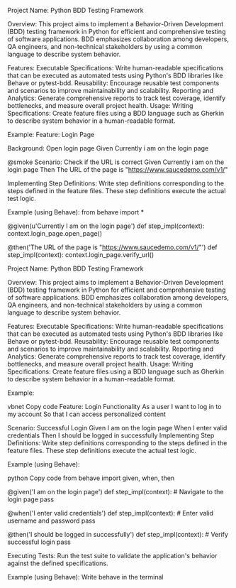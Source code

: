 
Project Name: Python BDD Testing Framework

Overview:
This project aims to implement a Behavior-Driven Development (BDD) testing framework in Python for efficient and comprehensive testing of software applications. BDD emphasizes collaboration among developers, QA engineers, and non-technical stakeholders by using a common language to describe system behavior.

Features:
Executable Specifications: Write human-readable specifications that can be executed as automated tests using Python's BDD libraries like Behave or pytest-bdd.
Reusability: Encourage reusable test components and scenarios to improve maintainability and scalability.
Reporting and Analytics: Generate comprehensive reports to track test coverage, identify bottlenecks, and measure overall project health.
Usage:
Writing Specifications: Create feature files using a BDD language such as Gherkin to describe system behavior in a human-readable format.

Example:
Feature: Login Page

  Background: Open login page
    Given Currently i am on the login page

  @smoke
  Scenario: Check if the URL is correct
    Given Currently i am on the login page
    Then The URL of the page is "https://www.saucedemo.com/v1/"

Implementing Step Definitions: Write step definitions corresponding to the steps defined in the feature files. These step definitions execute the actual test logic.

Example (using Behave):
from behave import *

@given(u'Currently I am on the login page')
def step_impl(context):
    context.login_page.open_page()

@then('The URL of the page is "https://www.saucedemo.com/v1/"')
def step_impl(context):
    context.login_page.verify_url()
    
Project Name: Python BDD Testing Framework

Overview:
This project aims to implement a Behavior-Driven Development (BDD) testing framework in Python for efficient and comprehensive testing of software applications. BDD emphasizes collaboration among developers, QA engineers, and non-technical stakeholders by using a common language to describe system behavior.

Features:
Executable Specifications: Write human-readable specifications that can be executed as automated tests using Python's BDD libraries like Behave or pytest-bdd.
Reusability: Encourage reusable test components and scenarios to improve maintainability and scalability.
Reporting and Analytics: Generate comprehensive reports to track test coverage, identify bottlenecks, and measure overall project health.
Usage:
Writing Specifications: Create feature files using a BDD language such as Gherkin to describe system behavior in a human-readable format.

Example:

vbnet
Copy code
Feature: Login Functionality
  As a user
  I want to log in to my account
  So that I can access personalized content

  Scenario: Successful Login
    Given I am on the login page
    When I enter valid credentials
    Then I should be logged in successfully
Implementing Step Definitions: Write step definitions corresponding to the steps defined in the feature files. These step definitions execute the actual test logic.

Example (using Behave):

python
Copy code
from behave import given, when, then

@given('I am on the login page')
def step_impl(context):
    # Navigate to the login page
    pass

@when('I enter valid credentials')
def step_impl(context):
    # Enter valid username and password
    pass

@then('I should be logged in successfully')
def step_impl(context):
    # Verify successful login
    pass

Executing Tests: Run the test suite to validate the application's behavior against the defined specifications.

Example (using Behave):
Write behave in the terminal

